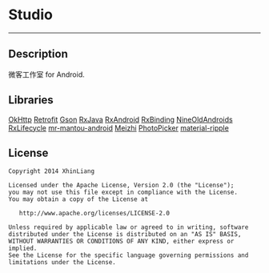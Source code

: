 # Studio
---
## Description
微客工作室 for Android.

## Libraries
[OkHttp](https://square.github.io/okhttp)
[Retrofit](https://square.github.io/retrofit)
[Gson](https://github.com/google/gson)
[RxJava](https://github.com/ReactiveX/RxJava)
[RxAndroid](https://github.com/ReactiveX/RxAndroid)
[RxBinding](https://github.com/JakeWharton/RxBinding)
[NineOldAndroids](https://github.com/JakeWharton/NineOldAndroids)
[RxLifecycle](https://github.com/trello/RxLifecycle)
[mr-mantou-android](https://github.com/oxoooo/mr-mantou-android)
[Meizhi](https://github.com/drakeet/Meizhi)
[PhotoPicker](https://github.com/donglua/PhotoPicker)
[material-ripple](https://github.com/balysv/material-ripple)

## License

    Copyright 2014 XhinLiang

    Licensed under the Apache License, Version 2.0 (the "License");
    you may not use this file except in compliance with the License.
    You may obtain a copy of the License at

       http://www.apache.org/licenses/LICENSE-2.0

    Unless required by applicable law or agreed to in writing, software
    distributed under the License is distributed on an "AS IS" BASIS,
    WITHOUT WARRANTIES OR CONDITIONS OF ANY KIND, either express or implied.
    See the License for the specific language governing permissions and
    limitations under the License.
    
